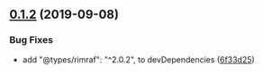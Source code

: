 ## [0.1.2](https://github.com/twinh/gitsync/compare/@gitsync/log@0.1.2...@gitsync/log@0.1.2) (2019-09-08)


### Bug Fixes

* add "@types/rimraf": "^2.0.2", to devDependencies ([6f33d25](https://github.com/twinh/gitsync/commit/6f33d25))



